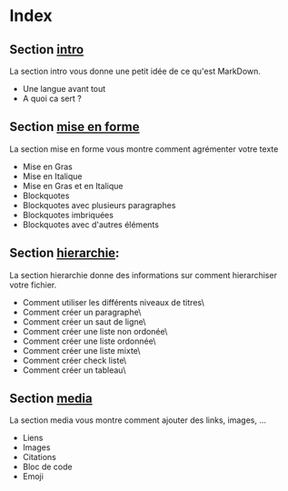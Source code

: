 # Index

## Section [intro](./intro.md)
La section intro vous donne une petit idée de ce qu'est MarkDown.
- Une langue avant tout
- A quoi ca sert ?

## Section [mise en forme](./mise_en_forme.md)
La section mise en forme vous montre comment agrémenter votre texte
- Mise en Gras
- Mise en Italique
- Mise en Gras et en Italique
- Blockquotes
- Blockquotes avec plusieurs paragraphes
- Blockquotes imbriquées
- Blockquotes avec d'autres éléments

## Section [hierarchie](./hierarchie.md):
La section hierarchie donne des informations sur comment hierarchiser votre fichier.
- Comment utiliser les différents niveaux de titres\
- Comment créer un paragraphe\
- Comment créer un saut de ligne\
- Comment créer une liste non ordonée\
- Comment créer une liste ordonnée\
- Comment créer une liste mixte\
- Comment créer check liste\
- Comment créer un tableau\

## Section [media](./media.md)
La section media vous montre comment ajouter des links, images, ...
- Liens
- Images
- Citations
- Bloc de code
- Emoji
